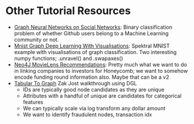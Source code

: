 # Other Tutorial Resources

- [Graph Neural Networks on Social Networks](https://www.kaggle.com/code/awadelrahman/tutorial-graph-neural-networks-on-social-networks): Binary classification problem of whether Github users belong to a Machine Learning community or not.
- [Mnist Graph Deep Learning With Visualisations](https://www.kaggle.com/code/kmader/mnist-graph-deep-learning/notebook): Spektral MNIST example with visualisations of graph classification. Two interesting numpy functions; .unravel() and .swapaxes()
- [Neo4J MovieLens Recommendations](https://towardsdatascience.com/integrate-neo4j-with-pytorch-geometric-to-create-recommendations-21b0b7bc9aa): Pretty much what we want to do in linking companies to investors for Honeycomb; we want to somehow encode funding round information also. Maybe that can be a v2
- [Tabular To Graph](https://github.com/zjost/blog_code/tree/master/tab2graph_fraud?ck_subscriber_id=1374547752&utm_source=convertkit&utm_medium=email&utm_campaign=Tab2Graph+webinar+starting+in+1+hour%20-%208550613) Zak Jost walkthrough using DGL
  - IDs are typically good node candidates as they are unique
  - Attributes with a handful of unique are candidates for categorical features
  - We can typically scale via log transform any dollar amount
  - We want to identify fraudulent nodes, transaction idx
